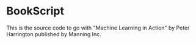 # BookScript
This is the source code to go with "Machine Learning in Action" by Peter Harrington published by Manning Inc.
